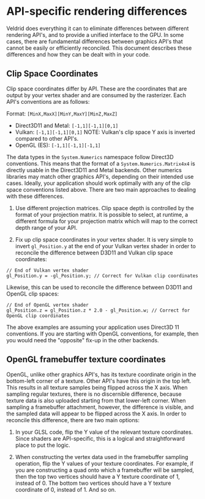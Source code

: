 # API-specific rendering differences

Veldrid does everything it can to eliminate differences between different rendering API's, and to provide a unified interface to the GPU. In some cases, there are fundamental differences between graphics API's that cannot be easily or efficiently reconciled. This document describes these differences and how they can be dealt with in your code.

## Clip Space Coordinates

Clip space coordinates differ by API. These are the coordinates that are output by your vertex shader and are consumed by the rasterizer. Each API's conventions are as follows:

Format: `[MinX,MaxX][MinY,MaxY][MinZ,MaxZ]`

* Direct3D11 and Metal: `[-1,1][-1,1][0,1]`
* Vulkan: `[-1,1][-1,1][0,1]` NOTE: Vulkan's clip space Y axis is inverted compared to other API's.
* OpenGL (ES): `[-1,1][-1,1][-1,1]`

The data types in the `System.Numerics` namespace follow Direct3D conventions. This means that the format of a `System.Numerics.Matrix4x4` is directly usable in the Direct3D11 and Metal backends. Other numerics libraries may match other graphics API's, depending on their intended use cases. Ideally, your application should work optimally with any of the clip space conventions listed above. There are two main approaches to dealing with these differences.

1. Use different projection matrices. Clip space depth is controlled by the format of your projection matrix. It is possible to select, at runtime, a different formula for your projection matrix which will map to the correct depth range of your API.

2. Fix up clip space coordinates in your vertex shader. It is very simple to invert `gl_Position.y` at the end of your Vulkan vertex shader in order to reconcile the difference between D3D11 and Vulkan clip space coordinates:

```
// End of Vulkan vertex shader
gl_Position.y = -gl_Position.y; // Correct for Vulkan clip coordinates
```

 Likewise, this can be used to reconcile the difference between D3D11 and OpenGL clip spaces:

```
// End of OpenGL vertex shader
gl_Position.z = gl_Position.z * 2.0 - gl_Position.w; // Correct for OpenGL clip coordinates
```

The above examples are assuming your application uses Direct3D 11 conventions. If you are starting with OpenGL conventions, for example, then you would need the "opposite" fix-up in the other backends.

## OpenGL framebuffer texture coordinates

OpenGL, unlike other graphics API's, has its texture coordinate origin in the bottom-left corner of a texture. Other API's have this origin in the top left. This results in all texture samples being flipped across the X axis. When sampling regular textures, there is no discernible difference, because texture data is also uploaded starting from that lower-left corner. When sampling a framebuffer attachment, however, the difference is visible, and the sampled data will appear to be flipped across the X axis. In order to reconcile this difference, there are two main options:

1. In your GLSL code, flip the Y value of the relevant texture coordinates. Since shaders are API-specific, this is a logical and straightforward place to put the logic.

2. When constructing the vertex data used in the framebuffer sampling operation, flip the Y values of your texture coordinates. For example, if you are constructing a quad onto which a framebuffer will be sampled, then the top two vertices should have a Y texture coordinate of 1, instead of 0. The bottom two vertices should have a Y texture coordinate of 0, instead of 1. And so on.